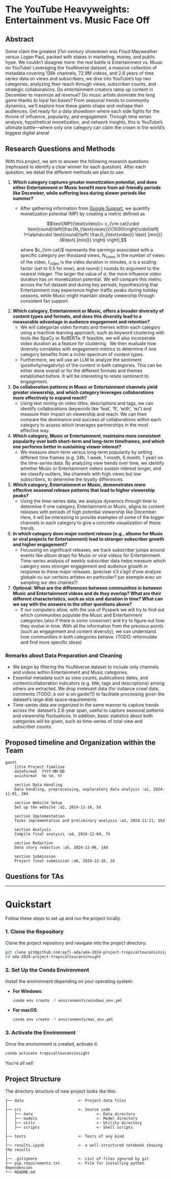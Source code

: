 # The YouTube Heavyweights: Entertainment vs. Music Face Off

## Abstract

Some claim the greatest 21st-century showdown was Floyd Mayweather versus Logan Paul, packed with stakes in marketing, money, and public hype. We couldn’t disagree more: the real battle is Entertainment vs. Music on YouTube! Leveraging the YouNiverse dataset, a massive collection of metadata covering 136k channels, 72.9M videos, and 2.8 years of time series data on views and subscribers, we dive into YouTube’s top two categories, analyzing their reach through views, subscriber counts, and strategic collaborations. Do entertainment creators ramp up content in December to maximize ad revenue? Do music artists dominate the long game thanks to loyal fan bases? From seasonal trends to community dynamics, we’ll explore how these giants shape and reshape their audiences. Get ready for a data showdown where each side fights for the throne of influence, popularity, and engagement. Through time series analysis, hypothetical monetization, and network insights, this is YouTube’s ultimate battle—where only one category can claim the crown in the world’s biggest digital arena!

## Research Questions and Methods
With this project, we aim to answer the following research questions (rephrased to identify a clear winner for each question). After each question, we detail the different methods we plan to use:
1. **Which category captures greater monetization potential, and does either Entertainment or Music benefit more from ad-friendly periods like December, while suffering less during slower periods like summer?**
   - After gathering information from [Google Support](https://support.google.com/youtube?sjid=13108256786547781650-EU#topic=9257498), we quantify monetization potential ($\text{MP}$) by creating a metric defined as

     $$\text{MP}(\text{video})= c_{\rm cat}\cdot \text{round}\left(\frac{N_{\text{views}}}{1000}\right)\cdot\left[ 1+\alpha\cdot \text{round}\left(  \frac{t_{\text{video}} \text{ [min]}}{8\text{ [min]}}  \right)  \right],$$ 

     where $c_{\rm cat}$ represents the earnings associated with a specific category per thousand views, $N_{\text{views}}$ is the number of views of the video, $t_{\text{video}}$ is the video duration in minutes, $\alpha$ is a scaling factor (set to 0.5 for now), and $\text{round}(\cdot)$ rounds its argument to the nearest integer. The larger the value of $\alpha$, the more influence video duration has on monetization potential. We will compare this metric across the full dataset and during key periods, hypothesizing that Entertainment may experience higher traffic peaks during holiday seasons, while Music might maintain steady viewership through consistent fan support.
2. **Which category, Entertainment or Music, offers a broader diversity of content types and formats, and does this diversity lead to a measurable advantage in audience engagement and retention?**
   - We will categorize video formats and themes within each category using a machine learning approach, such as keyword clustering with tools like SpaCy or RoBERTa. If feasible, we will also incorporate video duration as a feature for clustering.  We then evaluate how diversity correlates with engagement metrics to determine if one category benefits from a richer spectrum of content types.
   - Furthermore, we will use an LLM to analyze the sentiment (positivity/negativity) of the content in both categories. This can be either done overall or for the different formats and themes established before. It will be interesting to relate sentiment to engagement.
3. **Do collaboration patterns in Music or Entertainment channels yield greater viewership, and which category leverages collaborations more effectively to expand reach?**
   - Using text mining on video titles, descriptions and tags, we can identify collaborations (keywords like ‘feat’, ‘ft’, ‘with’, ‘w/’) and measure their impact on viewership and reach. We can then compare the dominance and success of collaborations within each category to assess which leverages partnerships in the most effective way.
4. **Which category, Music or Entertainment, maintains more consistent popularity over both short-term and long-term timeframes, and which one performs better in sustaining viewer interest?**
   - We measure short-term versus long-term popularity by setting different time frames (e.g. 24h, 1 week, 1 month, 6 month, 1 year) on the time-series data. By analyzing view trends over time, we identify whether Music or Entertainment videos sustain interest longer, and we classify outliers, like channels with high views but low subscribers, to determine the loyalty differences.
5. **Which category, Entertainment or Music, demonstrates more effective seasonal release patterns that lead to higher viewership peaks?**
   - Using the time-series data, we analyze dynamics through time to determine if one category, Entertainment or Music, aligns its content releases with periods of high potential viewership like December. Here, it will be interesting to provide examples of some of the bigger channels in each category to give a concrete visualization of these trends.
6. **In which category does major content release (e.g., albums for Music or viral projects for Entertainment) lead to stronger subscriber growth and higher engagement?**
   - Focussing on significant releases, we track subscriber jumps around events like album drops for Music or viral videos for Entertainment. Time-series analysis of weekly subscriber data helps measure which category sees stronger engagement and audience growth in response to these major releases. (préciser s’il s’agit d’une analyse globale ou sur certains artistes en particulier? par exemple avec un sampling sur des chaînes?)
7. **Optional: What are the differences between communities in between Music and Entertainment videos and do they overlap? What are their different characteristics, such as size and duration in time? What can we say with the answers to the other questions above?**
    - If our computers allow, with the use of Pyspark we will try to find out which communities populate the Music and Entertainment categories (also if there is some crossover) and try to figure out how they evolve in time. With all the information from the previous points (such as engagement and content diversity), we can understand how communities in both categories behave. (TODO: reformulate and find more specific ideas)

### Remarks about Data Preparation and Cleaning
- We begin by filtering the YouNiverse dataset to include only channels and videos within Entertainment and Music categories.
- Essential metadata such as view counts, publications dates, and content/collaboration indicators (e.g. title, tags and descriptions) among others are extracted. We drop irrelevant data (for instance crawl date, comments (TODO: à voir si on garde?)) to facilitate processing given the dataset’s large disk space requirements.
- Time-series data are organized in the same manner to capture trends across the  dataset’s 2.8-year span, useful to capture seasonal patterns and viewership fluctuations. In addition, basic statistics about both categories will be given, such as time-series of total view and subscriber counts.

## Proposed timeline and Organization within the Team
```mermaid
gantt
    title Project Timeline
    dateFormat  YYYY-MM-DD
    axisFormat  %b %d, %Y

    section Data Handling
    Data handling, preprocessing, exploratory data analysis :a1, 2024-11-01, 20d

    section Website Setup
    Set up the website :a2, 2024-11-16, 5d

    section Implementation
    Tasks implementation and preliminary analysis :a3, 2024-11-21, 15d

    section Analysis
    Compile final analysis :a4, 2024-12-04, 7d

    section Redaction
    Data story redaction :a5, 2024-12-06, 14d

    section Submission
    Project final submission :a6, 2024-12-18, 2d
```

## Questions for TAs

--- 

# Quickstart

Follow these steps to set up and run the project locally.

### 1. Clone the Repository

Clone the project repository and navigate into the project directory:

```bash
git clone git@github.com:epfl-ada/ada-2024-project-tropicaltoucansinsight.git
cd ada-2024-project-tropicaltoucansinsight
```

### 2. Set Up the Conda Environment

Install the environment depending on your operating system:

- **For Windows**:
  ```bash
  conda env create -f environments/windows_env.yml
  ```

- **For macOS**:
  ```bash
  conda env create -f environments/mac_env.yml
  ```

### 3. Activate the Environment

Once the environment is created, activate it:

```bash
conda activate tropicaltoucansinsight
```

You’re all set!


## Project Structure

The directory structure of new project looks like this:

```
├── data                        <- Project data files
│
├── src                         <- Source code
│   ├── data                            <- Data directory
│   ├── models                          <- Model directory
│   ├── utils                           <- Utility directory
│   ├── scripts                         <- Shell scripts
│
├── tests                       <- Tests of any kind
│
├── results.ipynb               <- a well-structured notebook showing the results
│
├── .gitignore                  <- List of files ignored by git
├── pip_requirements.txt        <- File for installing python dependencies
└── README.md
```
